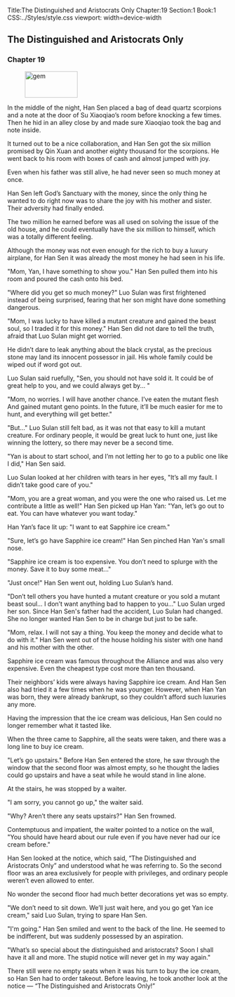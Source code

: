 Title:The Distinguished and Aristocrats Only 
Chapter:19 
Section:1 
Book:1 
CSS:../Styles/style.css 
viewport: width=device-width
  
## The Distinguished and Aristocrats Only
### Chapter 19
  
<figure>
	<img src="../Images/gem.gif" alt="gem" id="gem" width="120" height="60" />
</figure>
  

  
In the middle of the night, Han Sen placed a bag of dead quartz scorpions and a note at the door of Su Xiaoqiao’s room before knocking a few times. Then he hid in an alley close by and made sure Xiaoqiao took the bag and note inside.

It turned out to be a nice collaboration, and Han Sen got the six million promised by Qin Xuan and another eighty thousand for the scorpions. He went back to his room with boxes of cash and almost jumped with joy.

Even when his father was still alive, he had never seen so much money at once.

Han Sen left God’s Sanctuary with the money, since the only thing he wanted to do right now was to share the joy with his mother and sister. Their adversity had finally ended.

The two million he earned before was all used on solving the issue of the old house, and he could eventually have the six million to himself, which was a totally different feeling.

Although the money was not even enough for the rich to buy a luxury airplane, for Han Sen it was already the most money he had seen in his life.

"Mom, Yan, I have something to show you." Han Sen pulled them into his room and poured the cash onto his bed.

"Where did you get so much money?" Luo Sulan was first frightened instead of being surprised, fearing that her son might have done something dangerous.

"Mom, I was lucky to have killed a mutant creature and gained the beast soul, so I traded it for this money." Han Sen did not dare to tell the truth, afraid that Luo Sulan might get worried.

He didn’t dare to leak anything about the black crystal, as the precious stone may land its innocent possessor in jail. His whole family could be wiped out if word got out.

Luo Sulan said ruefully, "Sen, you should not have sold it. It could be of great help to you, and we could always get by... "

"Mom, no worries. I will have another chance. I’ve eaten the mutant flesh And gained mutant geno points. In the future, it’ll be much easier for me to hunt, and everything will get better."

"But..." Luo Sulan still felt bad, as it was not that easy to kill a mutant creature. For ordinary people, it would be great luck to hunt one, just like winning the lottery, so there may never be a second time.

"Yan is about to start school, and I’m not letting her to go to a public one like I did," Han Sen said.

Luo Sulan looked at her children with tears in her eyes, "It’s all my fault. I didn’t take good care of you."

"Mom, you are a great woman, and you were the one who raised us. Let me contribute a little as well!" Han Sen picked up Han Yan: "Yan, let’s go out to eat. You can have whatever you want today."

Han Yan’s face lit up: "I want to eat Sapphire ice cream."

"Sure, let’s go have Sapphire ice cream!" Han Sen pinched Han Yan's small nose.

"Sapphire ice cream is too expensive. You don’t need to splurge with the money. Save it to buy some meat..."

"Just once!" Han Sen went out, holding Luo Sulan’s hand.

"Don’t tell others you have hunted a mutant creature or you sold a mutant beast soul… I don’t want anything bad to happen to you…" Luo Sulan urged her son. Since Han Sen's father had the accident, Luo Sulan had changed. She no longer wanted Han Sen to be in charge but just to be safe.

"Mom, relax. I will not say a thing. You keep the money and decide what to do with it." Han Sen went out of the house holding his sister with one hand and his mother with the other.

Sapphire ice cream was famous throughout the Alliance and was also very expensive. Even the cheapest type cost more than ten thousand.

Their neighbors’ kids were always having Sapphire ice cream. And Han Sen also had tried it a few times when he was younger. However, when Han Yan was born, they were already bankrupt, so they couldn’t afford such luxuries any more.

Having the impression that the ice cream was delicious, Han Sen could no longer remember what it tasted like.

When the three came to Sapphire, all the seats were taken, and there was a long line to buy ice cream.

"Let’s go upstairs." Before Han Sen entered the store, he saw through the window that the second floor was almost empty, so he thought the ladies could go upstairs and have a seat while he would stand in line alone.

At the stairs, he was stopped by a waiter.

"I am sorry, you cannot go up," the waiter said.

"Why? Aren’t there any seats upstairs?" Han Sen frowned.

Contemptuous and impatient, the waiter pointed to a notice on the wall, "You should have heard about our rule even if you have never had our ice cream before."

Han Sen looked at the notice, which said, “The Distinguished and Aristocrats Only” and understood what he was referring to. So the second floor was an area exclusively for people with privileges, and ordinary people weren’t even allowed to enter.

No wonder the second floor had much better decorations yet was so empty.

"We don’t need to sit down. We’ll just wait here, and you go get Yan ice cream," said Luo Sulan, trying to spare Han Sen.

"I'm going." Han Sen smiled and went to the back of the line. He seemed to be indifferent, but was suddenly possessed by an aspiration.

"What’s so special about the distinguished and aristocrats? Soon I shall have it all and more. The stupid notice will never get in my way again."

There still were no empty seats when it was his turn to buy the ice cream, so Han Sen had to order takeout. Before leaving, he took another look at the notice — “The Distinguished and Aristocrats Only!”